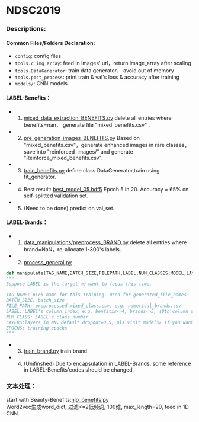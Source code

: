 # NDSC2019

### Descriptions:

#### Common Files/Folders Declaration:
- ```config```: config files
- ```tools.c_img_array```: feed in images' url，return image_array after scaling
- ```tools.DataGenerator```: train data generator， avoid out of memory
- ```tools.post_process```: print train & val's loss & accuracy after training
- ```models/```: CNN models

#### LABEL-Benefits：
- 1. [mixed_data_extraction_BENEFITS.py](https://github.com/dabaitudiu/NDSC2019/blob/master/data_manipulations/data_extraction_BENEFITS.py) delete all entries where benefits=nan， generate file "mixed_benefits.csv" .
- 2. [pre_generation_images_BENEFITS.py](https://github.com/dabaitudiu/NDSC2019/blob/master/data_manipulations/pre_generation_images_BENEFITS.py) Based on "mixed_benefits.csv"，generate enhanced images in rare classes，save into "reinforced_images/" and generate "Reinforce_mixed_benefits.csv".
- 3. [train_benefits.py](https://github.com/dabaitudiu/NDSC2019/blob/master/train_beneifts.py) define class DataGenerator,train using fit_generator.
- 4. Best result: [best_model_05.hdf5](www.github.com) Epcoh 5 in 20. Accuracy = 65% on self-splitted validation set.  
- 5. (Need to be done) predict on val_set.

#### LABEL-Brands：
- 1. [data_manipulations/preprocess_BRAND.py](https://github.com/dabaitudiu/NDSC2019/blob/master/data_manipulations/preprocess_BRAND.py) delete all entries where brand=NaN，re-allocate 1-300's labels.
- 2. [process_general.py](https://github.com/dabaitudiu/NDSC2019/blob/master/process_general.py)
```python
def manipulate(TAG_NAME,BATCH_SIZE,FILEPATH,LABEL,NUM_CLASSES,MODEL,LAYERS,EPOCHS):
"""
Suppose LABEL is the target we want to focus this time.

TAG_NAME: nick name for this training. Used for generated_file_names
BATCH_SIZE: batch_size
FILE_PATH: preprocessed mixed_class.csv. e.g. numerical_brands.csv
LABEL: LABEL's column index，e.g. benfitis->4, brands->5, (8th column after preprocessing)
NUM_CLASS: LABEL's class number
LAYERS:layers in NN，default dropout=0.5, pls visit models/ if you want to change.
EPOCHS: training epochs
"""
```
- 3. [train_brand.py]() train brand
- 4. (Unifinshed) Due to encapsulation in LABEL-Brands, some reference in LABEL-Benefits'codes should be changed.

### 文本处理：
start with Beauty-Benefits:[nlp_benefits.py](https://github.com/dabaitudiu/NDSC2019/blob/master/nlp_benefits.py)<br>
Word2vec生成word_dict, 过滤<=2低频词, 100维, max_length=20, feed in 1D CNN.
